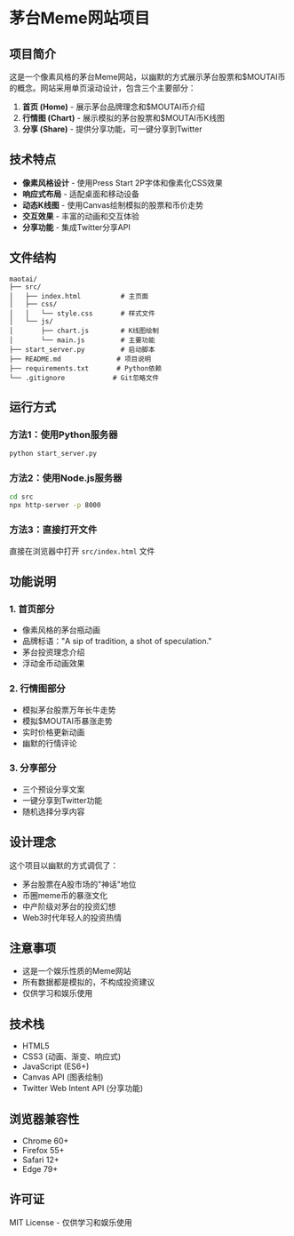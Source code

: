 # 茅台Meme网站项目

## 项目简介

这是一个像素风格的茅台Meme网站，以幽默的方式展示茅台股票和$MOUTAI币的概念。网站采用单页滚动设计，包含三个主要部分：

1. **首页 (Home)** - 展示茅台品牌理念和$MOUTAI币介绍
2. **行情图 (Chart)** - 展示模拟的茅台股票和$MOUTAI币K线图
3. **分享 (Share)** - 提供分享功能，可一键分享到Twitter

## 技术特点

- **像素风格设计** - 使用Press Start 2P字体和像素化CSS效果
- **响应式布局** - 适配桌面和移动设备
- **动态K线图** - 使用Canvas绘制模拟的股票和币价走势
- **交互效果** - 丰富的动画和交互体验
- **分享功能** - 集成Twitter分享API

## 文件结构

```
maotai/
├── src/
│   ├── index.html          # 主页面
│   ├── css/
│   │   └── style.css       # 样式文件
│   └── js/
│       ├── chart.js        # K线图绘制
│       └── main.js         # 主要功能
├── start_server.py         # 启动脚本
├── README.md              # 项目说明
├── requirements.txt       # Python依赖
└── .gitignore            # Git忽略文件
```

## 运行方式

### 方法1：使用Python服务器
```bash
python start_server.py
```

### 方法2：使用Node.js服务器
```bash
cd src
npx http-server -p 8000
```

### 方法3：直接打开文件
直接在浏览器中打开 `src/index.html` 文件

## 功能说明

### 1. 首页部分
- 像素风格的茅台瓶动画
- 品牌标语："A sip of tradition, a shot of speculation."
- 茅台投资理念介绍
- 浮动金币动画效果

### 2. 行情图部分
- 模拟茅台股票万年长牛走势
- 模拟$MOUTAI币暴涨走势
- 实时价格更新动画
- 幽默的行情评论

### 3. 分享部分
- 三个预设分享文案
- 一键分享到Twitter功能
- 随机选择分享内容

## 设计理念

这个项目以幽默的方式调侃了：
- 茅台股票在A股市场的"神话"地位
- 币圈meme币的暴涨文化
- 中产阶级对茅台的投资幻想
- Web3时代年轻人的投资热情

## 注意事项

- 这是一个娱乐性质的Meme网站
- 所有数据都是模拟的，不构成投资建议
- 仅供学习和娱乐使用

## 技术栈

- HTML5
- CSS3 (动画、渐变、响应式)
- JavaScript (ES6+)
- Canvas API (图表绘制)
- Twitter Web Intent API (分享功能)

## 浏览器兼容性

- Chrome 60+
- Firefox 55+
- Safari 12+
- Edge 79+

## 许可证

MIT License - 仅供学习和娱乐使用 